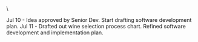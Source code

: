 




\

Jul 10 - Idea approved by Senior Dev. Start drafting software development plan.
Jul 11 - Drafted out wine selection process chart. Refined software development and implementation plan. 
